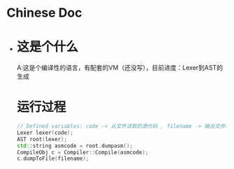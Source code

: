 # Chinese Doc
-   # 这是个什么
    A:这是个编译性的语言，有配套的VM（还没写），目前进度：Lexer到AST的生成

    # 运行过程

    ```c++
    // Defined variables: code -> 从文件读取的源代码 , filename -> 输出文件名
    Lexer lexer(code);
    AST root(lexer);
    std::string asmcode = root.dumpasm();
    CompileObj c = Compiler::Compile(asmcode);
    c.dumpToFile(filename);
    ```

